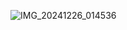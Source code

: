 
![IMG_20241226_014536](https://github.com/user-attachments/assets/1cd3dbfe-6ade-4b26-9a4e-8c70c228e3f1)
